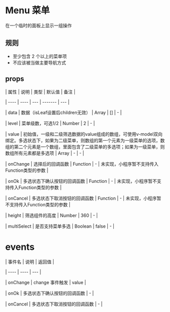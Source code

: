 # Menu 菜单

在一个临时的面板上显示一组操作

## 规则

- 至少包含 2 个以上的菜单项
- 不应该被当做主要导航方式

## props

| 属性 | 说明 | 类型 | 默认值 | 备注 |

| ---- | ---- | --- | ------- | --- |

| data | 数据（isLeaf设置后children无效） | Array | [] | - |

| level | 菜单级数，可选1/2 | Number | 2 | - |

| value | 初始值，一级和二级筛选数据的value组成的数组，可使用v-model双向绑定。多选状态下，如果为二级菜单，则数组的第一个元素为一级菜单的选项，数组的第二个元素是一个数组，里面包含了二级菜单的多选项；如果为一级菜单，则数组所有元素都是多选项 | Array | - | - |

| onChange | 选择后的回调函数 | Function | - | 未实现，小程序暂不支持传入Function类型的参数 |

| onOk | 多选状态下确认按钮的回调函数 | Function | - | 未实现，小程序暂不支持传入Function类型的参数 |

| onCancel | 多选状态下取消按钮的回调函数 | Function | - | 未实现，小程序暂不支持传入Function类型的参数 |

| height | 筛选组件的高度 | Number | 360 | - |

| multiSelect | 是否支持菜单多选 | Boolean | false | - |

# events

| 事件名 | 说明 | 返回值 |

| ---- | ---- | --- |

| onChange | change 事件触发 | value |

| onOk | 多选状态下确认按钮的回调函数 | - |

| onCancel | 多选状态下取消按钮的回调函数 | - |
